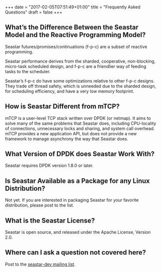 +++
date = "2017-02-05T07:51:49+01:00"
title = "Frequently Asked Questions"
draft = false
+++


## What’s the Difference Between the Seastar Model and the Reactive Programming Model?
Seastar futures/promises/continuations (f-p-c) are a subset of reactive programming.

Seastar performance derives from the sharded, cooperative, non-blocking, micro-task scheduled design, and f-p-c are a friendlier way of feeding tasks to the scheduler.

Seastar’s f-p-c do have some optimizations relative to other f-p-c designs. They trade off thread safety, which is unneeded due to the sharded design, for scheduling efficiency, and have a very low memory footprint.

## How is Seastar Different from mTCP?
mTCP is a user-level TCP stack written over DPDK (or netmap). It aims to solve many of the same problems that Seastar does, including CPU-locality of connections, unnecessary locks and sharing, and system call overhead. mTCP provides a new application API, but does not provide a new framework to manage asynchrony the way that Seastar does.

## What Version of DPDK does Seastar Work With?
Seastar requires DPDK version 1.8.0 or later.

## Is Seastar Available as a Package for any Linux Distribution?
Not yet. If you are interested in packaging Seastar for your favorite distribution, please post to the list.

## What is the Seastar License?
Seastar is open source, and released under the Apache License, Version 2.0.

## Where can I ask a question not covered here?
Post to the [seastar-dev mailing list](https://groups.google.com/forum/?hl=en#!forum/seastar-dev).